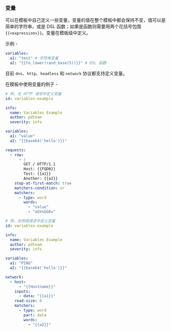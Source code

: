 ### 变量

可以在模板中自己定义一些变量，变量的值在整个模板中都会保持不变，值可以是简单的字符串，或是 DSL 函数；如果是函数则需要用两个花括号包围 `{{<expression>}}`。变量在模板级中定义。

示例 -

```yaml
variables:
  a1: "test" # 字符串变量
  a2: "{{to_lower(rand_base(5))}}" # DSL 函数
```

目前 `dns`、`http`、`headless` 和 `network` 协议都支持定义变量。

在模板中使用变量的例子 -

```yaml
# 例，在 HTTP 请求中定义变量
id: variables-example

info:
  name: Variables Example
  author: pdteam
  severity: info

variables:
  a1: "value"
  a2: "{{base64('hello')}}"

requests:
  - raw:
      - |
        GET / HTTP/1.1
        Host: {{FQDN}}
        Test: {{a1}}
        Another: {{a2}}
    stop-at-first-match: true
    matchers-condition: or
    matchers:
      - type: word
        words:
          - "value"
          - "aGVsbG8="
```

```yaml
# 例，在网络请求中定义变量
id: variables-example

info:
  name: Variables Example
  author: pdteam
  severity: info

variables:
  a1: "PING"
  a2: "{{base64('hello')}}"

network:
  - host:
      - "{{Hostname}}"
    inputs:
      - data: "{{a1}}"
    read-size: 8
    matchers:
      - type: word
        part: data
        words:
          - "{{a2}}"
```
